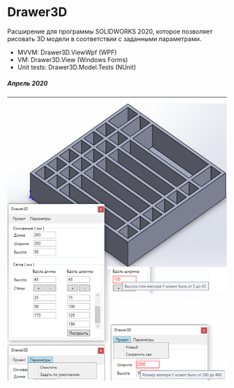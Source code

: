 # Drawer3D
Расширение для программы SOLIDWORKS 2020, которое позволяет рисовать 3D модели в соответствии с заданными параметрами.

- MVVM: Drawer3D.ViewWpf (WPF)
- VM: Drawer3D.View (Windows Forms)
- Unit tests: Drawer3D.Model.Tests (NUnit)

##### Апрель 2020

---

![v3](https://raw.githubusercontent.com/Nachyn/ORSAPR-TUSUR/develop/Images/3_0_0.png)